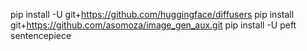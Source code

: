 pip install -U git+https://github.com/huggingface/diffusers
pip install git+https://github.com/asomoza/image_gen_aux.git
pip install -U peft sentencepiece